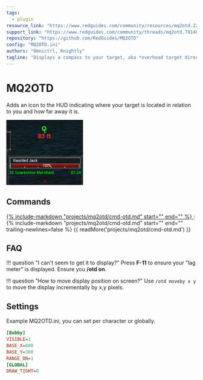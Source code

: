 ```yaml
---
tags:
  - plugin
resource_link: "https://www.redguides.com/community/resources/mq2otd.2248/"
support_link: "https://www.redguides.com/community/threads/mq2otd.79140/"
repository: "https://github.com/RedGuides/MQ2OTD"
config: "MQ2OTD.ini"
authors: "Omnictrl, Knightly"
tagline: "Displays a compass to your target, aka *overhead target direction*"
---
```


# MQ2OTD

<!--desc-start-->
Adds an icon to the HUD indicating where your target is located in relation to you and how far away it is.
<!--desc-end-->
![MQ2OTD Compass](mq2otd.png)


## Commands

<a href="cmd-otd/">
{% 
  include-markdown "projects/mq2otd/cmd-otd.md" 
  start="<!--cmd-syntax-start-->" 
  end="<!--cmd-syntax-end-->" 
%}
</a>
:    {% include-markdown "projects/mq2otd/cmd-otd.md" 
        start="<!--cmd-desc-start-->" 
        end="<!--cmd-desc-end-->" 
        trailing-newlines=false 
     %} {{ readMore('projects/mq2otd/cmd-otd.md') }}

## FAQ

!!! question "I can't seem to get it to display?"
    Press **F-11** to ensure your "lag meter" is displayed. Ensure you **/otd on**.

!!! question "How to move display position on screen?"
    Use `/otd moveby x y` to move the display incrementally by x,y pixels.

## Settings

Example MQ2OTD.ini, you can set per character or globally.

```ini
[Bobby]
VISIBLE=1
BASE_X=600
BASE_Y=300
RANGE_ON=1
[GLOBAL]
DRAW_TIGHT=0
```

